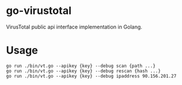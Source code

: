 go-virustotal
=============

VirusTotal public api interface implementation in Golang.


Usage
=====

```
go run ./bin/vt.go --apikey {key} --debug scan {path ...}
go run ./bin/vt.go --apikey {key} --debug rescan {hash ...}
go run ./bin/vt.go --apikey {key} --debug ipaddress 90.156.201.27
```

